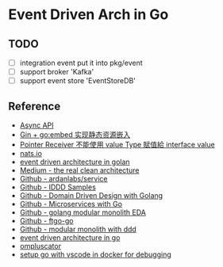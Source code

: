 # Event Driven Arch in Go

## TODO

* [ ] integration event put it into pkg/event
* [ ] support broker 'Kafka'
* [ ] support event store 'EventStoreDB'

## Reference

* [Async API](https://www.asyncapi.com/en)
* [Gin + go:embed 实现静态资源嵌入](https://www.dbkuaizi.com/archives/377.html)
* [Pointer Receiver 不能使用 value Type 賦值給 interface value](https://mileslin.github.io/2020/08/Golang/為什麼-Pointer-Receiver-不能使用-Value-Type-賦值給-Interface-Value/)
* [nats.io](https://docs.nats.io)
* [event driven architecture in golan](https://www.packtpub.com/en-us/product/event-driven-architecture-in-golang-9781803238012)
* [Medium - the real clean architecture](https://medium.com/clean-android-dev/the-real-clean-architecture-in-android-part-1-s-o-l-i-d-6a661b103451)
* [Github - ardanlabs/service](https://github.com/ardanlabs/service)
* [Github - IDDD Samples](https://github.com/VaughnVernon/IDDD_Samples/tree/master)
* [Github - Domain Driven Design with Golang](https://github.com/PacktPublishing/Domain-Driven-Design-with-GoLang)
* [Github - Microservices with Go](https://github.com/PacktPublishing/Microservices-with-Go/tree/main)
* [Github - golang modular monolith EDA](https://github.com/a-aslani/golang_monolith_event_driven_architecture?tab=readme-ov-file)
* [Github - ftgo-go](https://github.com/stackus/ftgogo?tab=readme-ov-file)
* [Github - modular monolith with ddd](https://github.com/kgrzybek/modular-monolith-with-ddd)
* [event driven architecture in go](https://blog.devops.dev/event-driven-architecture-in-go-golang-ab46f23bf9a8)
* [ompluscator](https://medium.com/@ompluscator)
* [setup go with vscode in docker for debugging](https://dev.to/andreidascalu/setup-go-with-vscode-in-docker-for-debugging-24ch)